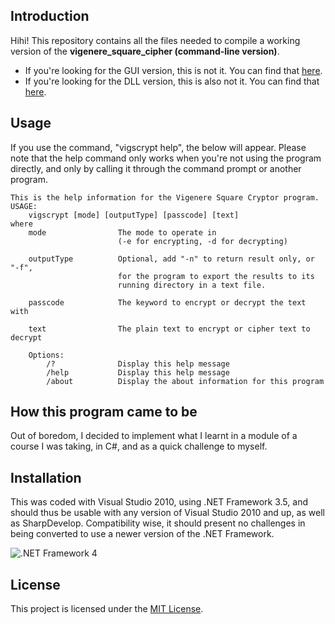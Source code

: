 ## Introduction

Hihi! This repository contains all the files needed to compile a working version of the **vigenere_square_cipher (command-line version)**.

- If you're looking for the GUI version, this is not it. You can find that [here](https://github.com/DelKatey/vig.sq.crypt.gui).
- If you're looking for the DLL version, this is also not it. You can find that [here](https://github.com/DelKatey/vig.sq.crypt.dll).


## Usage

If you use the command, "vigscrypt help", the below will appear. Please note that the help command only works when you're not using the program directly, and only by calling it through the command prompt or another program.

    This is the help information for the Vigenere Square Cryptor program.
    USAGE:
	    vigscrypt [mode] [outputType] [passcode] [text]
    where
	    mode				The mode to operate in
		    				(-e for encrypting, -d for decrypting)
	
    	outputType			Optional, add "-n" to return result only, or "-f",
	    					for the program to export the results to its
		    				running directory in a text file.
	
    	passcode			The keyword to encrypt or decrypt the text with

	    text				The plain text to encrypt or cipher text to decrypt
		
		Options:
		    /?				Display this help message
			/help			Display this help message
			/about			Display the about information for this program
	
## How this program came to be

Out of boredom, I decided to implement what I learnt in a module of a course I was taking, in C#, and as a quick challenge to myself.

## Installation

This was coded with Visual Studio 2010, using .NET Framework 3.5, and should thus be usable with any version of Visual Studio 2010 and up, as well as SharpDevelop. Compatibility wise, it should present no challenges in being converted to use a newer version of the .NET Framework.

![.NET Framework 4](https://public-dm2306.files.1drv.com/y3pXtgOa3VAq1KJC17mOmtDEPHusKHAB9-7yuC54hI8Y09iMHkj7cSTqPzm-c2hu7OPOEI-ixow1bGvhOElUZRiFtFmgt8BNExvufrWkuXzyzmYY1WE-v_-1nYVuGdbqrPq/NET-Frmwrk_h_rgb.png?rdrts=142979546)

## License

This project is licensed under the [MIT License](LICENSE.md).

